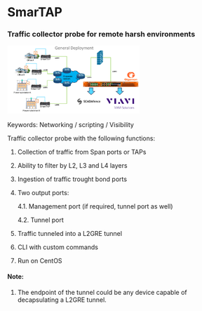 # SmarTAP
### Traffic collector probe for remote harsh environments 

<img src="https://github.com/Alek3498/SmarTAP/blob/main/general_deployment.png" width="60%" height="60%">

Keywords: Networking / scripting / Visibility

Traffic collector probe with the following functions:

1. Collection of traffic from Span ports or TAPs

2. Ability to filter by L2, L3 and L4 layers

3. Ingestion of traffic trought bond ports

4. Two output ports:

    4.1. Management port (if required, tunnel port as well)
    
    4.2. Tunnel port
    
5. Traffic tunneled into a L2GRE tunnel

6. CLI with custom commands

7. Run on CentOS

#### Note:

1. The endpoint of the tunnel could be any device capable of decapsulating a L2GRE tunnel.
